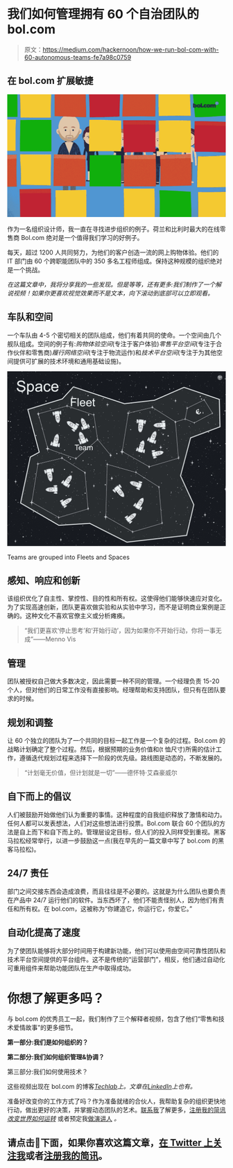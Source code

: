 # 我们如何管理拥有 60 个自治团队的 bol.com

> 原文：<https://medium.com/hackernoon/how-we-run-bol-com-with-60-autonomous-teams-fe7a98c0759>

## 在 bol.com 扩展敏捷

![](img/a5692e7c7c9e3a8a365daed53b3060b9.png)

作为一名组织设计师，我一直在寻找进步组织的例子。荷兰和比利时最大的在线零售商 Bol.com 绝对是一个值得我们学习的好例子。

每天，超过 1200 人共同努力，为他们的客户创造一流的网上购物体验。他们的 IT 部门由 60 个跨职能团队中的 350 多名工程师组成。保持这种规模的组织绝对是一个挑战。

*在这篇文章中，我将分享我的一些发现。但是等等，还有更多:我们制作了一个解说视频！如果你更喜欢视觉效果而不是文本，向下滚动到底部可以立即观看。*

## 车队和空间

一个车队由 4-5 个密切相关的团队组成，他们有着共同的使命。一个空间由几个舰队组成。空间的例子有:*购物体验空间*(专注于客户体验)*零售平台空间*(专注于合作伙伴和零售商)*履行网络空间*(专注于物流运作)和*技术平台空间*(专注于为其他空间提供可扩展的技术环境和通用基础设施)。

![](img/a11a298f8fb76a1a2bffe1da71aea2b9.png)

Teams are grouped into Fleets and Spaces

## 感知、响应和创新

该组织优化了自主性、掌控性、目的性和所有权。这使得他们能够快速应对变化。为了实现高速创新，团队更喜欢做实验和从实验中学习，而不是证明商业案例是正确的。这种文化不喜欢官僚主义或分析瘫痪。

> “我们更喜欢‘停止思考’和‘开始行动’，因为如果你不开始行动，你将一事无成”——Menno Vis

## 管理

团队被授权自己做大多数决定，因此需要一种不同的管理。一个经理负责 15-20 个人，但对他们的日常工作没有直接影响。经理帮助和支持团队，但只有在团队要求的时候。

## 规划和调整

让 60 个独立的团队为了一个共同的目标一起工作是一个复杂的过程。Bol.com 的战略计划确定了整个过程。然后，根据预期的业务价值和(t 恤尺寸)所需的估计工作，遵循迭代规划过程来选择下一阶段的优先级。路线图是动态的，不断发展的。

> “计划毫无价值，但计划就是一切”——德怀特·艾森豪威尔

## 自下而上的倡议

人们被鼓励开始做他们认为重要的事情。这种程度的自我组织释放了激情和动力。任何人都可以发表想法，人们对这些想法进行投票。Bol.com 联合 60 个团队的方法是自上而下和自下而上的。管理层设定目标，但人们的投入同样受到重视。黑客马拉松经常举行，以进一步鼓励这一点(我在早先的一篇文章中写了 bol.com 的黑客马拉松)。

## 24/7 责任

部门之间交接东西会造成浪费，而且往往是不必要的。这就是为什么团队也要负责在产品中 24/7 运行他们的软件。当东西坏了，他们不能责怪别人，因为他们有责任和所有权。在 bol.com，这被称为“你建造它，你运行它，你爱它。”

## 自动化提高了速度

为了使团队能够将大部分时间用于构建新功能，他们可以使用由空间可靠性团队和技术平台空间提供的平台组件。这不是传统的“运营部门”，相反，他们通过自动化可重用组件来帮助功能团队在生产中取得成功。

# 你想了解更多吗？

与 bol.com 的优秀员工一起，我们制作了三个解释者视频，包含了他们“零售和技术爱情故事”的更多细节。

**第一部分:我们是如何组织的？**

**第二部分:我们如何组织管理&协调？**

第三部分:我们如何使用技术？

这些视频出现在 bol.com 的博客[*Techlab*](https://techlab.bol.com/video-how-does-it-work/)*上。文章在*[*LinkedIn*](https://www.linkedin.com/pulse/scaling-agile-bolcom-jurriaan-kamer/)*上也有。*

准备好改变你的工作方式了吗？作为准备就绪的合伙人，我帮助复杂的组织更快地行动，做出更好的决策，并掌握动态团队的艺术。[联系我](http://www.jurriaankamer.com)了解更多，[注册我的简讯*改变世界如何运转*](http://newsletter.jurriaankamer.com) 或者预定我[做演讲人](http://www.jurriaankamer.com) *。*

## 请点击👏下面，如果你喜欢这篇文章，[在 Twitter 上关注我](https://twitter.com/kajurria)或者[注册我的简讯](http://newsletter.jurriaankamer.com)。